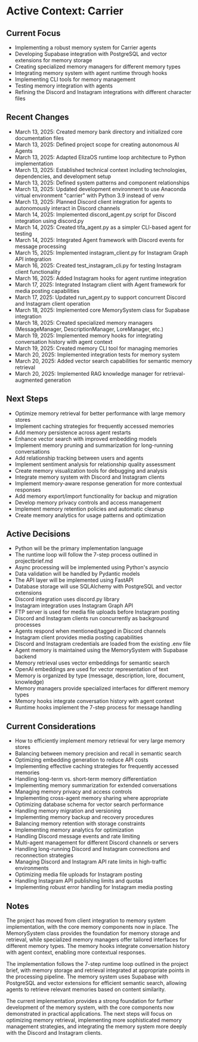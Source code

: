 # Active Context: Carrier

## Current Focus
* Implementing a robust memory system for Carrier agents
* Developing Supabase integration with PostgreSQL and vector extensions for memory storage
* Creating specialized memory managers for different memory types
* Integrating memory system with agent runtime through hooks
* Implementing CLI tools for memory management
* Testing memory integration with agents
* Refining the Discord and Instagram integrations with different character files

## Recent Changes
* March 13, 2025: Created memory bank directory and initialized core documentation files
* March 13, 2025: Defined project scope for creating autonomous AI Agents
* March 13, 2025: Adapted ElizaOS runtime loop architecture to Python implementation
* March 13, 2025: Established technical context including technologies, dependencies, and development setup
* March 13, 2025: Defined system patterns and component relationships
* March 13, 2025: Updated development environment to use Anaconda virtual environment "carrier" with Python 3.9 instead of venv
* March 13, 2025: Planned Discord client integration for agents to autonomously interact in Discord channels
* March 14, 2025: Implemented discord_agent.py script for Discord integration using discord.py
* March 14, 2025: Created tifa_agent.py as a simpler CLI-based agent for testing
* March 14, 2025: Integrated Agent framework with Discord events for message processing
* March 15, 2025: Implemented instagram_client.py for Instagram Graph API integration
* March 16, 2025: Created test_instagram_cli.py for testing Instagram client functionality
* March 16, 2025: Added Instagram hooks for agent runtime integration
* March 17, 2025: Integrated Instagram client with Agent framework for media posting capabilities
* March 17, 2025: Updated run_agent.py to support concurrent Discord and Instagram client operation
* March 18, 2025: Implemented core MemorySystem class for Supabase integration
* March 18, 2025: Created specialized memory managers (MessageManager, DescriptionManager, LoreManager, etc.)
* March 19, 2025: Implemented memory hooks for integrating conversation history with agent context
* March 19, 2025: Created memory CLI tool for managing memories
* March 20, 2025: Implemented integration tests for memory system
* March 20, 2025: Added vector search capabilities for semantic memory retrieval
* March 20, 2025: Implemented RAG knowledge manager for retrieval-augmented generation

## Next Steps
* Optimize memory retrieval for better performance with large memory stores
* Implement caching strategies for frequently accessed memories
* Add memory persistence across agent restarts
* Enhance vector search with improved embedding models
* Implement memory pruning and summarization for long-running conversations
* Add relationship tracking between users and agents
* Implement sentiment analysis for relationship quality assessment
* Create memory visualization tools for debugging and analysis
* Integrate memory system with Discord and Instagram clients
* Implement memory-aware response generation for more contextual responses
* Add memory export/import functionality for backup and migration
* Develop memory privacy controls and access management
* Implement memory retention policies and automatic cleanup
* Create memory analytics for usage patterns and optimization

## Active Decisions
* Python will be the primary implementation language
* The runtime loop will follow the 7-step process outlined in projectbrief.md
* Async processing will be implemented using Python's asyncio
* Data validation will be handled by Pydantic models
* The API layer will be implemented using FastAPI
* Database storage will use SQLAlchemy with PostgreSQL and vector extensions
* Discord integration uses discord.py library
* Instagram integration uses Instagram Graph API
* FTP server is used for media file uploads before Instagram posting
* Discord and Instagram clients run concurrently as background processes
* Agents respond when mentioned/tagged in Discord channels
* Instagram client provides media posting capabilities
* Discord and Instagram credentials are loaded from the existing .env file
* Agent memory is maintained using the MemorySystem with Supabase backend
* Memory retrieval uses vector embeddings for semantic search
* OpenAI embeddings are used for vector representation of text
* Memory is organized by type (message, description, lore, document, knowledge)
* Memory managers provide specialized interfaces for different memory types
* Memory hooks integrate conversation history with agent context
* Runtime hooks implement the 7-step process for message handling

## Current Considerations
* How to efficiently implement memory retrieval for very large memory stores
* Balancing between memory precision and recall in semantic search
* Optimizing embedding generation to reduce API costs
* Implementing effective caching strategies for frequently accessed memories
* Handling long-term vs. short-term memory differentiation
* Implementing memory summarization for extended conversations
* Managing memory privacy and access controls
* Implementing cross-agent memory sharing where appropriate
* Optimizing database schema for vector search performance
* Handling memory migration and versioning
* Implementing memory backup and recovery procedures
* Balancing memory retention with storage constraints
* Implementing memory analytics for optimization
* Handling Discord message events and rate limiting
* Multi-agent management for different Discord channels or servers
* Handling long-running Discord and Instagram connections and reconnection strategies
* Managing Discord and Instagram API rate limits in high-traffic environments
* Optimizing media file uploads for Instagram posting
* Handling Instagram API publishing limits and quotas
* Implementing robust error handling for Instagram media posting

## Notes
The project has moved from client integration to memory system implementation, with the core memory components now in place. The MemorySystem class provides the foundation for memory storage and retrieval, while specialized memory managers offer tailored interfaces for different memory types. The memory hooks integrate conversation history with agent context, enabling more contextual responses.

The implementation follows the 7-step runtime loop outlined in the project brief, with memory storage and retrieval integrated at appropriate points in the processing pipeline. The memory system uses Supabase with PostgreSQL and vector extensions for efficient semantic search, allowing agents to retrieve relevant memories based on content similarity.

The current implementation provides a strong foundation for further development of the memory system, with the core components now demonstrated in practical applications. The next steps will focus on optimizing memory retrieval, implementing more sophisticated memory management strategies, and integrating the memory system more deeply with the Discord and Instagram clients.
